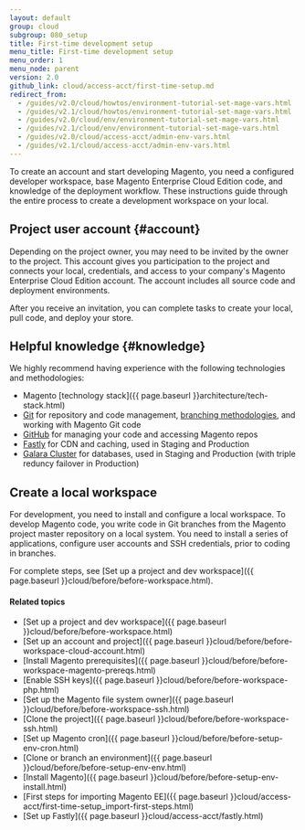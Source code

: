 ```yaml
---
layout: default
group: cloud
subgroup: 080_setup
title: First-time development setup
menu_title: First-time development setup
menu_order: 1
menu_node: parent
version: 2.0
github_link: cloud/access-acct/first-time-setup.md
redirect_from:
  - /guides/v2.0/cloud/howtos/environment-tutorial-set-mage-vars.html
  - /guides/v2.1/cloud/howtos/environment-tutorial-set-mage-vars.html
  - /guides/v2.0/cloud/env/environment-tutorial-set-mage-vars.html
  - /guides/v2.1/cloud/env/environment-tutorial-set-mage-vars.html
  - /guides/v2.0/cloud/access-acct/admin-env-vars.html
  - /guides/v2.1/cloud/access-acct/admin-env-vars.html
---
```


To create an account and start developing Magento, you need a configured developer workspace, base Magento Enterprise Cloud Edition code, and knowledge of the deployment workflow. These instructions guide through the entire process to create a development workspace on your local.

## Project user account {#account}
Depending on the project owner, you may need to be invited by the owner to the project. This account gives you participation to the project and connects your local, credentials, and access to your company's Magento Enterprise Cloud Edition account. The account includes all source code and deployment environments.

After you receive an invitation, you can complete tasks to create your local, pull code, and deploy your store.

## Helpful knowledge {#knowledge}
We highly recommend having experience with the following technologies and methodologies:

* Magento [technology stack]({{ page.baseurl }}architecture/tech-stack.html)
* [Git](https://git-scm.com/) for repository and code management, [branching methodologies](https://git-scm.com/book/en/v2/Git-Branching-Branching-Workflows), and working with Magento Git code
* [GitHub](https://github.com/) for managing your code and accessing Magento repos
* [Fastly](https://www.fastly.com/) for CDN and caching, used in Staging and Production
* [Galara Cluster](http://galeracluster.com/) for databases, used in Staging and Production (with triple reduncy failover in Production)

## Create a local workspace
For development, you need to install and configure a local workspace. To develop Magento code, you write code in Git branches from the Magento project master repository on a local system. You need to install a series of applications, configure user accounts and SSH credentials, prior to coding in branches.

For complete steps, see [Set up a project and dev workspace]({{ page.baseurl }}cloud/before/before-workspace.html).

#### Related topics
*	[Set up a project and dev workspace]({{ page.baseurl }}cloud/before/before-workspace.html)
* [Set up an account and project]({{ page.baseurl }}cloud/before/before-workspace-cloud-account.html)
* [Install Magento prerequisites]({{ page.baseurl }}cloud/before/before-workspace-magento-prereqs.html)
* [Enable SSH keys]({{ page.baseurl }}cloud/before/before-workspace-php.html)
* [Set up the Magento file system owner]({{ page.baseurl }}cloud/before/before-workspace-ssh.html)
* [Clone the project]({{ page.baseurl }}cloud/before/before-workspace-ssh.html)
* [Set up Magento cron]({{ page.baseurl }}cloud/before/before-setup-env-cron.html)
* [Clone or branch an environment]({{ page.baseurl }}cloud/before/before-setup-env-env.html)
* [Install Magento]({{ page.baseurl }}cloud/before/before-setup-env-install.html)
* [First steps for importing Magento EE]({{ page.baseurl }}cloud/access-acct/first-time-setup_import-first-steps.html)
* [Set up Fastly]({{ page.baseurl }}cloud/access-acct/fastly.html)
